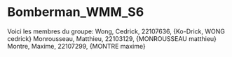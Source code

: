 # Bomberman_WMM_S6

Voici les membres du groupe:
Wong, Cedrick, 22107636, {Ko-Drick, WONG cedrick}
Monrousseau, Matthieu, 22103129, {MONROUSSEAU matthieu}
Montre, Maxime, 22107299, {MONTRE maxime}
